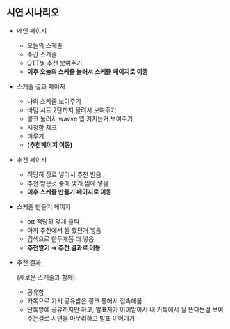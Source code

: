 ## 시연 시나리오

- 메인 페이지

  - 오늘의 스케줄
  - 주간 스케줄
  - OTT별 추천 보여주기
  - **이후 오늘의 스케줄 눌러서 스케줄 페이지로 이동**

- 스케줄 결과 페이지

  - 나의 스케줄 보여주기
  - 바텀 시트 2단까지 올려서 보여주기
  - 링크 눌러서 wavve 앱 켜지는거 보여주기
  - 시청함 체크
  - 미루기
  - **(추천페이지 이동)**

- 추천 페이지

  - 적당히 장르 넣어서 추천 받음
  - 추천 받은것 중에 몇개 찜에 넣음
  - **이후 스케줄 만들기 페이지로 이동**

- 스케줄 만들기 페이지

  - ott 적당히 몇개 클릭
  - 아까 추천에서 찜 했던거 넣음
  - 검색으로 한두개쯤 더 넣음
  - **추천받기 → 추천 결과로 이동**

- 추천 결과 

  (새로운 스케줄과 함께)

  - 공유함
  - 카톡으로 가서 공유받은 링크 통해서 접속해봄
  - 단톡방에 공유까지만 하고, 발표자가 이어받아서 내 카톡에서 잘 뜬다는걸 보여주는걸로 시연을 마무리하고 발표 이어가기